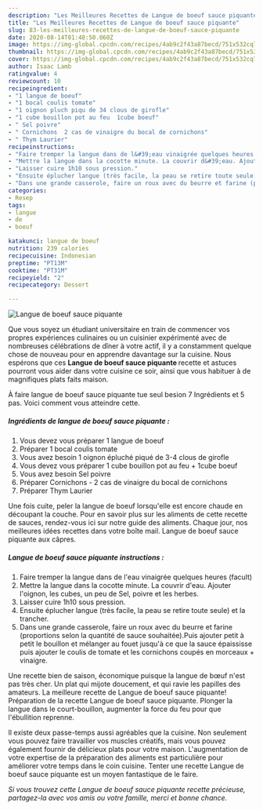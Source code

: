 ```yaml
---
description: "Les Meilleures Recettes de Langue de boeuf sauce piquante"
title: "Les Meilleures Recettes de Langue de boeuf sauce piquante"
slug: 83-les-meilleures-recettes-de-langue-de-boeuf-sauce-piquante
date: 2020-08-14T01:48:50.060Z
image: https://img-global.cpcdn.com/recipes/4ab9c2f43a87becd/751x532cq70/langue-de-boeuf-sauce-piquante-photo-principale-de-la-recette.jpg
thumbnail: https://img-global.cpcdn.com/recipes/4ab9c2f43a87becd/751x532cq70/langue-de-boeuf-sauce-piquante-photo-principale-de-la-recette.jpg
cover: https://img-global.cpcdn.com/recipes/4ab9c2f43a87becd/751x532cq70/langue-de-boeuf-sauce-piquante-photo-principale-de-la-recette.jpg
author: Isaac Lamb
ratingvalue: 4
reviewcount: 10
recipeingredient:
- "1 langue de boeuf"
- "1 bocal coulis tomate"
- "1 oignon pluch piqu de 34 clous de girofle"
- "1 cube bouillon pot au feu  1cube boeuf"
- " Sel poivre"
- " Cornichons  2 cas de vinaigre du bocal de cornichons"
- " Thym Laurier"
recipeinstructions:
- "Faire tremper la langue dans de l&#39;eau vinaigrée quelques heures (facult)"
- "Mettre la langue dans la cocotte minute. La couvrir d&#39;eau. Ajouter l&#39;oignon, les cubes, un peu de Sel, poivre et les herbes."
- "Laisser cuire 1h10 sous pression."
- "Ensuite éplucher langue (très facile, la peau se retire toute seule) et la trancher."
- "Dans une grande casserole, faire un roux avec du beurre et farine (proportions selon la quantité de sauce souhaitée).Puis ajouter petit à petit le bouillon et mélanger au fouet jusqu&#39;à ce que la sauce épaississe puis ajouter le coulis de tomate et les cornichons coupés en morceaux + vinaigre."
categories:
- Resep
tags:
- langue
- de
- boeuf

katakunci: langue de boeuf 
nutrition: 239 calories
recipecuisine: Indonesian
preptime: "PT13M"
cooktime: "PT31M"
recipeyield: "2"
recipecategory: Dessert

---
```



![Langue de boeuf sauce piquante](https://img-global.cpcdn.com/recipes/4ab9c2f43a87becd/751x532cq70/langue-de-boeuf-sauce-piquante-photo-principale-de-la-recette.jpg)

Que vous soyez un étudiant universitaire en train de commencer vos propres expériences culinaires ou un cuisinier expérimenté avec de nombreuses célébrations de dîner à votre actif, il y a constamment quelque chose de nouveau pour en apprendre davantage sur la cuisine. Nous espérons que ces <strong> Langue de boeuf sauce piquante </strong> recette et astuces pourront vous aider dans votre cuisine ce soir, ainsi que vous habituer à de magnifiques plats faits maison.

<!--inarticleads1-->

À faire langue de boeuf sauce piquante tue seul besion 7 Ingrédients et 5 pas. Voici comment vous atteindre cette.

##### Ingrédients de langue de boeuf sauce piquante :

1. Vous devez vous préparer 1 langue de boeuf
1. Préparer 1 bocal coulis tomate
1. Vous avez besoin 1 oignon épluché piqué de 3-4 clous de girofle
1. Vous devez vous préparer 1 cube bouillon pot au feu + 1cube boeuf
1. Vous avez besoin  Sel poivre
1. Préparer  Cornichons - 2 cas de vinaigre du bocal de cornichons
1. Préparer  Thym Laurier


Une fois cuite, peler la langue de boeuf lorsqu&#39;elle est encore chaude en découpant la couche. Pour en savoir plus sur les aliments de cette recette de sauces, rendez-vous ici sur notre guide des aliments. Chaque jour, nos meilleures idées recettes dans votre boîte mail. Langue de boeuf sauce piquante aux câpres. 

<!--inarticleads2-->

##### Langue de boeuf sauce piquante instructions :

1. Faire tremper la langue dans de l&#39;eau vinaigrée quelques heures (facult)
1. Mettre la langue dans la cocotte minute. La couvrir d&#39;eau. Ajouter l&#39;oignon, les cubes, un peu de Sel, poivre et les herbes.
1. Laisser cuire 1h10 sous pression.
1. Ensuite éplucher langue (très facile, la peau se retire toute seule) et la trancher.
1. Dans une grande casserole, faire un roux avec du beurre et farine (proportions selon la quantité de sauce souhaitée).Puis ajouter petit à petit le bouillon et mélanger au fouet jusqu&#39;à ce que la sauce épaississe puis ajouter le coulis de tomate et les cornichons coupés en morceaux + vinaigre.


Une recette bien de saison, économique puisque la langue de bœuf n&#39;est pas très cher. Un plat qui mijote doucement, et qui ravie les papilles des amateurs. La meilleure recette de Langue de boeuf sauce piquante! Préparation de la recette Langue de boeuf sauce piquante. Plonger la langue dans le court-bouillon, augmenter la force du feu pour que l&#39;ébullition reprenne. 

<!--inarticleads1-->

<p>
Il existe deux passe-temps aussi agréables que la cuisine. Non seulement vous pouvez faire travailler vos muscles créatifs, mais vous pouvez également fournir de délicieux plats pour votre maison. L'augmentation de votre expertise de la préparation des aliments est particulière pour améliorer votre temps dans le coin cuisine. Tenter une recette Langue de boeuf sauce piquante est un moyen fantastique de le faire.
</p>

<p>
<i>Si vous trouvez cette Langue de boeuf sauce piquante recette précieuse, partagez-la avec vos amis ou votre famille, merci et bonne chance.</i>
</p>
